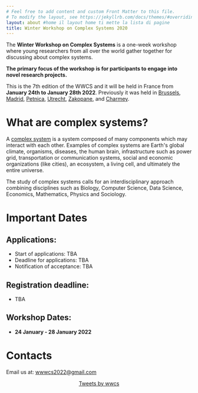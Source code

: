 ```yaml
---
# Feel free to add content and custom Front Matter to this file.
# To modify the layout, see https://jekyllrb.com/docs/themes/#overriding-theme-defaults
layout: about #home il layout home ti mette la lista di pagine
title: Winter Workshop on Complex Systems 2020
---
```

The **Winter Workshop on Complex Systems** is a one-week workshop where young researchers from all over the world gather together for discussing about complex systems.

**The primary focus of the workshop is for participants to engage into novel research projects.**

This is the 7th edition of the WWCS and it will be held in France from **January 24th to January 28th 2022**.
Previously it was held in [Brussels](https://ai.vub.ac.be/complexity/), [Madrid](http://wwcs2016.altervista.org/wwcswordyversion/?doing_wp_cron=1557075926.8519909381866455078125), [Petnica](https://wwcs2017ed.wixsite.com/wwcs), [Utrecht](https://wwcs2018.github.io/), [Zakopane](http://wwcs2019.org), and [Charmey](https://wwcs2020.github.io/).


# What are complex systems?
A [complex system](https://en.wikipedia.org/wiki/Complex_system) is a system composed of many components which may interact with each other. Examples of complex systems are Earth's global climate, organisms, diseases, the human brain, infrastructure such as power grid, transportation or communication systems, social and economic organizations (like cities), an ecosystem, a living cell, and ultimately the entire universe.

The study of complex systems calls for an interdisciplinary approach combining disciplines such as Biology, Computer Science, Data Science, Economics, Mathematics, Physics and Sociology.

# Important Dates

## Applications:
- Start of applications: TBA
- Deadline for applications: TBA
- Notification of acceptance: TBA

## Registration deadline:
- TBA

## Workshop Dates:
- **24 January - 28 January 2022**


# Contacts

Email us at: [wwwcs2022@gmail.com](mailto:wwcs2022@gmail.com)
<!-- Twitter: "@winter_complex" -->


<center>
<a class="twitter-timeline" data-width="300" data-height="550" href="https://twitter.com/winter_complex">Tweets by wwcs</a> <script async src="https://platform.twitter.com/widgets.js" charset="utf-8"></script> </center>
